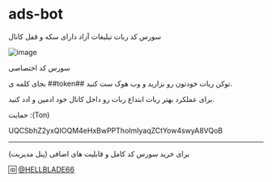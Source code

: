 # ads-bot
سورس کد ربات تبلیغات آزاد دارای سکه و قفل کانال 




![image](https://github.com/user-attachments/assets/10f130db-4d73-4b9c-bcfa-b6e866c3e8b3)






 سورس کد اختصاصی 


 
بجای کلمه ی ##token## توکن ربات خودتون رو بزارید و وب هوک ست کنید. 



برای عملکرد بهتر ربات ابتداع ربات رو داخل کانال خود ادمین و ادد کنید. 



حمایت :(Ton) 

UQCSbhZ2yxQIOQM4eHxBwPPTholmIyaqZCtYow4swyA8VQoB



- - -
برای خرید سورس کد کامل و قابلیت های اضافی (پنل مدیریت)


🆔 [@HELLBLADE66](https://t.me/hellblade66)
